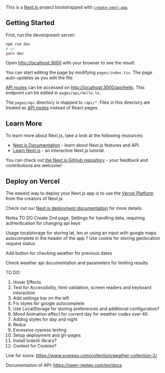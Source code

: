 This is a [Next.js](https://nextjs.org/) project bootstrapped with [`create-next-app`](https://github.com/vercel/next.js/tree/canary/packages/create-next-app).

## Getting Started

First, run the development server:

```bash
npm run dev
# or
yarn dev
```

Open [http://localhost:3000](http://localhost:3000) with your browser to see the result.

You can start editing the page by modifying `pages/index.tsx`. The page auto-updates as you edit the file.

[API routes](https://nextjs.org/docs/api-routes/introduction) can be accessed on [http://localhost:3000/api/hello](http://localhost:3000/api/hello). This endpoint can be edited in `pages/api/hello.ts`.

The `pages/api` directory is mapped to `/api/*`. Files in this directory are treated as [API routes](https://nextjs.org/docs/api-routes/introduction) instead of React pages.

## Learn More

To learn more about Next.js, take a look at the following resources:

- [Next.js Documentation](https://nextjs.org/docs) - learn about Next.js features and API.
- [Learn Next.js](https://nextjs.org/learn) - an interactive Next.js tutorial.

You can check out [the Next.js GitHub repository](https://github.com/vercel/next.js/) - your feedback and contributions are welcome!

## Deploy on Vercel

The easiest way to deploy your Next.js app is to use the [Vercel Platform](https://vercel.com/new?utm_medium=default-template&filter=next.js&utm_source=create-next-app&utm_campaign=create-next-app-readme) from the creators of Next.js.

Check out our [Next.js deployment documentation](https://nextjs.org/docs/deployment) for more details.


Notes TO DO
Create 2nd page, Settings for handling data, requiring authentication for changing api keys

Usage localstorage for storing lat, lon or using an input with google maps autocomplete in the header of the app ?
Use cookie for storing geolocation request status 

Add button for checking weather for previous dates

Check weather api documentation and parameters for limiting results


TO DO:

1. Hover Effects
2. Test for Accessibility, html validation, screen readers and keyboard interaction
3. Add settings bar on the left 
4. Fix styles for google autocomplete
5. Use LocalStorage for storing preferences and additional configuration?
6. Mood Animation effect for current day for weather codes over 40
7. Adding styles for day and night
8. Redux
9. Excessive cypress testing
10. Setup deployment and gh-pages
11. Install lodash library?
12. Context for Cookies?

Link for icons: https://www.svgrepo.com/collection/weather-collection-2/

Documentation of API: https://open-meteo.com/en/docs